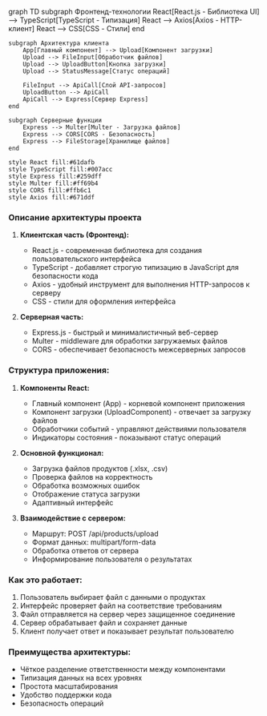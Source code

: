 graph TD
    subgraph Фронтенд-технологии
        React[React.js - Библиотека UI] --> TypeScript[TypeScript - Типизация]
        React --> Axios[Axios - HTTP-клиент]
        React --> CSS[CSS - Стили]
    end

    subgraph Архитектура клиента
        App[Главный компонент] --> Upload[Компонент загрузки]
        Upload --> FileInput[Обработчик файлов]
        Upload --> UploadButton[Кнопка загрузки]
        Upload --> StatusMessage[Статус операций]
        
        FileInput --> ApiCall[Слой API-запросов]
        UploadButton --> ApiCall
        ApiCall --> Express[Сервер Express]
    end

    subgraph Серверные функции
        Express --> Multer[Multer - Загрузка файлов]
        Express --> CORS[CORS - Безопасность]
        Express --> FileStorage[Хранилище файлов]
    end

    style React fill:#61dafb
    style TypeScript fill:#007acc
    style Express fill:#259dff
    style Multer fill:#ff69b4
    style CORS fill:#ffb6c1
    style Axios fill:#671ddf

### Описание архитектуры проекта

1. **Клиентская часть (Фронтенд):**
   - React.js - современная библиотека для создания пользовательского интерфейса
   - TypeScript - добавляет строгую типизацию в JavaScript для безопасности кода
   - Axios - удобный инструмент для выполнения HTTP-запросов к серверу
   - CSS - стили для оформления интерфейса

2. **Серверная часть:**
   - Express.js - быстрый и минималистичный веб-сервер
   - Multer - middleware для обработки загружаемых файлов
   - CORS - обеспечивает безопасность межсерверных запросов

### Структура приложения:

1. **Компоненты React:**
   - Главный компонент (App) - корневой компонент приложения
   - Компонент загрузки (UploadComponent) - отвечает за загрузку файлов
   - Обработчики событий - управляют действиями пользователя
   - Индикаторы состояния - показывают статус операций

2. **Основной функционал:**
   - Загрузка файлов продуктов (.xlsx, .csv)
   - Проверка файлов на корректность
   - Обработка возможных ошибок
   - Отображение статуса загрузки
   - Адаптивный интерфейс

3. **Взаимодействие с сервером:**
   - Маршрут: POST /api/products/upload
   - Формат данных: multipart/form-data
   - Обработка ответов от сервера
   - Информирование пользователя о результатах

### Как это работает:

1. Пользователь выбирает файл с данными о продуктах
2. Интерфейс проверяет файл на соответствие требованиям
3. Файл отправляется на сервер через защищенное соединение
4. Сервер обрабатывает файл и сохраняет данные
5. Клиент получает ответ и показывает результат пользователю

### Преимущества архитектуры:

- Чёткое разделение ответственности между компонентами
- Типизация данных на всех уровнях
- Простота масштабирования
- Удобство поддержки кода
- Безопасность операций